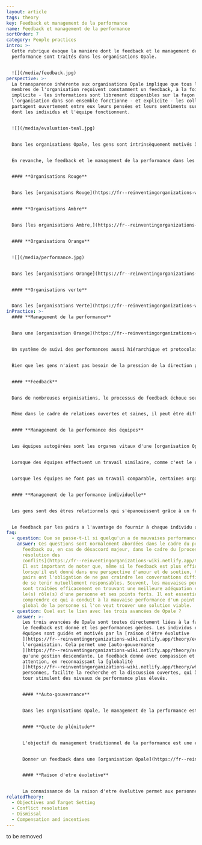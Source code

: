 ```yaml
---
layout: article
tags: theory
key: Feedback et management de la performance
name: Feedback et management de la performance
sortOrder: 7
category: People practices
intro: >-
  Cette rubrique évoque la manière dont le feedback et le management de la
  performance sont traités dans les organisations Opale.


  ![](/media/feedback.jpg)
perspective: >-
  La transparence inhérente aux organisations Opale implique que tous les
  membres de l'organisation reçoivent constamment un feedback, à la fois
  implicite - les informations sont librement disponibles sur la façon dont
  l'organisation dans son ensemble fonctionne - et explicite - les collègues
  partagent ouvertement entre eux leurs pensées et leurs sentiments sur la façon
  dont les individus et l'équipe fonctionnent.


  ![](/media/evaluation-teal.jpg)


  Dans les organisations Opale, les gens sont intrinsèquement motivés à donner le meilleur en s'engageant au service de la [raison d'être évolutive](https://fr--reinventingorganizations-wiki.netlify.app/theory/evolutionary-purpose/) de l'organisation. La performance est essentiellement managée au niveau des équipes par le biais du feedback et de l'émulation entre pairs. Les informations et les résultats sont partagés ouvertement et on fait confiance aux gens pour connaître le degré de performance de l'organisation et des autres équipes. Donner un feedback est une responsabilité partagée par tous et se fait régulièrement, tant au niveau de l'équipe, qu'au niveau individuel. Le feedback est particulièrement puissant dans une organisation Opale parce qu'il est intentionnellement dépourvu de jugement et qu'il est donné dans un esprit d'exploration et d'acceptation ouvertes. L'Opale valorise la personne dans son ensemble, et pas seulement le travail qu'elle accomplit.


  En revanche, le feedback et le management de la performance dans les organisations des stades évolutifs antérieurs peuvent être résumés comme suit :


  #### **Organisations Rouge**


  Dans les [organisations Rouge](https://fr--reinventingorganizations-wiki.netlify.app/theory/red-organizations/), le management de la performance consiste à exercer un pouvoir personnel. Le patron exige que l'on obéisse aux ordres sans poser de questions afin de préserver une image de dureté et de force. Les subordonnés se conforment dans l'espoir d'être protégés et en sécurité. Le feedback est donné sous forme de récompenses et de punitions qui contribuent à renforcer le pouvoir du patron.


  #### **Organisations Ambre**


  Dans [les organisations Ambre,](https://fr--reinventingorganizations-wiki.netlify.app/theory/amber-paradigm-and-organizations/) le management de la performance consiste à maintenir la stabilité et le contrôle. Les dirigeants partent souvent du principe que les travailleurs sont paresseux et malhonnêtes et surveillent étroitement les performances pour s'assurer que les ordres sont correctement exécutés. Ceux qui se conforment sont récompensés. Les échecs sont traités rapidement. Les récidivistes risquent d'être rejetés par le groupe ou l'organisation et de perdre leur statut.


  #### **Organisations Orange**


  ![](/media/performance.jpg)


  Dans les [organisations Orange](https://fr--reinventingorganizations-wiki.netlify.app/theory/orange-paradigm-and-organizations/), le management de la performance est axé sur la réalisation des objectifs et des buts. Les individus sont tenus de rendre des comptes en mesurant (et en évaluant) leurs performances par rapport à des objectifs "ambitieux" fixés par la direction. L'innovation et la réussite sont fortement valorisées et les résultats sont mesurés à l'aide d'indicateurs (si possible). Le feedback est un processus descendant, axé sur les performances professionnelles et conçu pour encourager de meilleurs résultats.


  #### **Organisations verte**


  Dans les [organisations Verte](https://fr--reinventingorganizations-wiki.netlify.app/theory/green-paradigm-and-organizations/), le management de la performance concerne autant la manière dont le travail est effectué que ce qui est réalisé. Des valeurs fortes liées à un objectif inspirant fournissent des orientations pour aider les employés à gérer leurs propres performances. Les managers deviennent des leaders au service des autres et cherchent à permettre la capacité d'agir à ceux qui font le travail de première ligne. Le feedback se fait souvent par le biais d'un processus de [feedback à 360 degrés](https://fr.wikipedia.org/wiki/360_degrés) et est conçu pour nourrir et soutenir à la fois les individus dans leur développement et la culture de l'organisation.
inPractice: >-
  #### **Management de la performance**


  Dans une [organisation Orange](https://fr--reinventingorganizations-wiki.netlify.app/theory/orange-paradigm-and-organizations/) traditionnelle, la performance est contrôlée par le déploiement d'un système de management de la performance descendant qui assure l'alignement des objectifs individuels déterminés en fonction des objectifs stratégiques de l'entreprise. Dans ce processus très documenté, les managers et les employés s'accordent sur les objectifs à atteindre. La hiérarchie est entièrement responsable de la réalisation des objectifs commerciaux définis pour chacun. Une pression est donc exercée sur les employés pour qu'ils s'assurent que les objectifs soient atteints et, idéalement, dépassés grâce à leur contribution individuelle.


  Un système de suivi des performances aussi hiérarchique et protocolaire n'existe pas dans les [organisations Opale](https://fr--reinventingorganizations-wiki.netlify.app/theory/teal-paradigm-and-organizations/). Dans une organisation Opale autogérée où il n'y a pas de patron, la volonté de produire des résultats provient de la motivation intrinsèque. Les organisations Opale considèrent que les gens sont motivés lorsque leur travail a un [but significatif](https://fr--reinventingorganizations-wiki.netlify.app/theory/listening-to-purpose/), lorsqu'ils sont soumis à une pression saine de la part de leurs pairs et lorsqu'ils ont accès à un feedback précis du monde extérieur. Elles estiment que les gens ont tendance à s'engager plus profondément et à réaliser bien plus que ce qui leur est demandé lorsqu'ils font un travail utile en étant pleinement responsables et en ayant facilement accès aux ressources nécessaires.


  Bien que les gens n'aient pas besoin de la pression de la direction pour être performants, ils ont quand même besoin de savoir où ils en sont. C'est dans ce but que le feedback est largement utilisé dans les organisations Opale, en mettant l'accent sur les performances de l'équipe.


  #### **Feedback**


  Dans de nombreuses organisations, le processus de feedback échoue souvent parce qu'il porte encore en lui la peur du jugement et du rejet. Un feedback donné à partir du coeur, de l'acceptation et de la relation est une expérience nourrissante qui permet aux gens d'évaluer où ils en sont et de déterminer leurs prochaines étapes en collaboration avec les autres. Un feedback efficace facilite la croissance et permet aux personnes d'aligner ce dont l'organisation a besoin avec ce qui les stimule.


  Même dans le cadre de relations ouvertes et saines, il peut être difficile pour certains de donner un feedback lorsque les choses ne se passent pas comme prévu. Fournir un feedback en temps utile sur les attentes non satisfaites ou les tensions est une pratique clé du modèle Opale à laquelle il faut adhérer quel que soit l'inconfort. Les [organisations Opale](https://fr--reinventingorganizations-wiki.netlify.app/theory/teal-paradigm-and-organizations/) sont caractérisées par une confiance élevée et une peur faible. Être capable de donner un feedback efficace dans cet environnement est une compétence essentielle. Les employés sont souvent formés à l'utilisation d'approches telles que la [communication non violente](https://fr.wikipedia.org/wiki/Communication_non_violente) afin qu'ils puissent être en pleine conscience de leurs intentions et de leur pratique lorsqu'ils donnent un feedback. 


  #### **Management de la performance des équipes**


  Les équipes autogérées sont les organes vitaux d'une [organisation Opale](https://fr--reinventingorganizations-wiki.netlify.app/theory/teal-paradigm-and-organizations/). Lorsque les personnes comprennent clairement l'objectif de leur travail et savent ce que l'on attend d'elles, les équipes sont plus que capables de fixer des objectifs et de s'organiser pour les atteindre. Pour soutenir cette façon de travailler, les informations sur les performances de chaque équipe sont ouvertement partagées. Cela pourrait être menaçant dans une organisation plus traditionnelle, mais c'est libérateur dans une organisation Opale car les gens savent que les informations ne seront pas utilisées contre eux. Personne n'a besoin d'être protégé des faits, bons ou mauvais.


  Lorsque des équipes effectuent un travail similaire, comme c'est le cas à [Buurtzorg](https://fr--reinventingorganizations-wiki.netlify.app/cases/buurtzorg/) par exemple, une équipe peut facilement évaluer sa productivité par rapport à celle des autres équipes. Celles qui se trouvent en bas de la liste sont motivées par la fierté plutôt que par la peur de s'améliorer. Plus important encore, les autres équipes sont prêtes et désireuses de partager avec les autres comment qu'elles font et de leur fournir toute l'aide nécessaire. Le travail d'ensemble de l'organisation est plus important que la compétition d'égos entre équipes .


  Lorsque les équipes ne font pas un travail comparable, certaines organisations ont développé un processus différent. Chez [Morning Star](https://fr--reinventingorganizations-wiki.netlify.app/cases/morning-star/), par exemple, les équipes préparent chaque année une présentation pour leurs collègues, au cours de laquelle elles partagent franchement ce qui a bien fonctionné, ce qui n'a pas fonctionné, leur efficacité et ce qu'elles prévoient de faire l'année suivante. Les équipes qui n'ont pas obtenu de bons résultats sont autant mises au défi et que soutenues. Dans le cadre de ce processus, elles reçoivent un feedback et des données utiles qui les aident à apporter les améliorations nécessaires.


  #### **Management de la performance individuelle**


  Les gens sont des êtres relationnels qui s'épanouissent grâce à un feedback honnête. Bien que l'accent soit principalement mis sur les performances de l'équipe, [les organisations Opale ](https://fr--reinventingorganizations-wiki.netlify.app/theory/teal-paradigm-and-organizations/)reconnaissent qu'il est vital de pouvoir donner un feedback individuel, ouvert et sans jugement, à ses pairs. Certaines organisations, comme [FAVI](https://fr--reinventingorganizations-wiki.netlify.app/cases/favi/), ont cessé d'organiser des entretiens d'évaluation formels parce que le feedback est librement échangé. La plupart des autres organisations considèrent qu'il est toujours utile d'avoir un temps dédié, une fois par an, pour réfléchir à son travail. Ces évaluations sont naturellement construites autour de processus basés sur l'échange entre pairs.


  Le feedback par les pairs a l'avantage de fournir à chaque individu une perspective plus large et plus significative de sa contribution. Le feedback dépasse les limites d'une discussion étroite sur le travail et permet une exploration plus large des espoirs, des craintes, des intuitions et de la raison d'etre de chacune.
faq:
  - question: Que se passe-t-il si quelqu'un a de mauvaises performances ?
    answer: Ces questions sont normalement abordées dans le cadre du processus de
      feedback ou, en cas de désaccord majeur, dans le cadre du [processus de
      résolution des
      conflits](https://fr--reinventingorganizations-wiki.netlify.app/theory/conflict-resolution/).
      Il est important de noter que, même si le feedback est plus efficace
      lorsqu'il est donné dans une perspective d'amour et de soutien, tous les
      pairs ont l'obligation de ne pas craindre les conversations difficiles et
      de se tenir mutuellement responsables. Souvent, les mauvaises performances
      sont traitées efficacement en trouvant une meilleure adéquation entre
      le(s) rôle(s) d'une personne et ses points forts. Il est essentiel de
      comprendre ce qui a conduit à la mauvaise performance d'un point de vue
      global de la personne si l'on veut trouver une solution viable.
  - question: Quel est le lien avec les trois avancées de Opale ?
    answer: >-
      Les trois avancées de Opale sont toutes directement liées à la façon dont
      le feedback est donné et les performances gérées. Les individus et les
      équipes sont guidés et motivés par la [raison d'être évolutive
      ](https://fr--reinventingorganizations-wiki.netlify.app/theory/evolutionary-purpose/)de
      l'organisation. Cela permet une [auto-gouvernance
      ](https://fr--reinventingorganizations-wiki.netlify.app/theory/self-management/)plutôt
      qu'une gestion descendante. Le feedback donné avec compassion et
      attention, en reconnaissant la [globalité
      ](https://fr--reinventingorganizations-wiki.netlify.app/theory/wholeness/)des
      personnes, facilite la recherche et la discussion ouvertes, qui à leur
      tour stimulent des niveaux de performance plus élevés.


      #### **Auto-gouvernance**


      Dans les organisations Opale, le management de la performance est en grande partie un processus autodirigé. Les individus et les équipes assument la responsabilité de leurs propres performances et de leur croissance, tout en sollicitant le feedback des autres lorsque cela est pertinent.


      #### **Quete de plénitude**


      L'objectif du management traditionnel de la performance est une évaluation objective de la qualité du travail d'une personne. Cette évaluation est sujette à des erreurs de notation et à des biais. Cet élément subjectif génère souvent de la peur et/ou de la frustration. Dans ces conditions, les gens ont tendance à se désengager.


      Donner un feedback dans une [organisation Opale](https://fr--reinventingorganizations-wiki.netlify.app/theory/teal-paradigm-and-organizations/) est une occasion de reconnaître la personne dans son ensemble (y compris ses espoirs, ses craintes et ses aspirations). Le feedback a pour seul but de s'entraider, de pair à pair. Donner un feedback à partir d'une position d'amour, d'acceptation et de connexion permet aux gens de baisser leurs défenses et de s'engager les uns envers les autres ouvertement et honnêtement. Il n'est pas surprenant que, lorsque les gens se sentent appréciés pour ce qu'ils sont, ils sont plus réceptifs aux commentaires constructifs et contribuent bien davantage à leur travail. Dans une organisation Opale, le management de la performance passe du management de la performance d'une personne à la création des conditions permettant à cette personne d'être performante.


      #### **Raison d'etre évolutive**


      La connaissance de la raison d'etre évolutive permet aux personnes d'aligner leurs efforts sur l'objectif de l'organisation et donc de gérer leurs propres performances. Ils contribuent parce qu'ils le **souhaitent**, et non parce qu'ils **doivent**. Lorsque l'[objectif ](https://fr--reinventingorganizations-wiki.netlify.app/theory/objectives-and-target-setting/)est clair et significatif, il est facile de donner un feedback sur la façon dont une contribution ou une décision s'aligne sur l'objectif de l'organisation. Le management de la performance devient "Comment pouvons-nous répondre à ce qui se passe ?" plutôt que "Comment je me comporte par rapport au plan ? Le fait d'avoir un objectif évolutif significatif guide les actions à entreprendre ensuite.
relatedTheory:
  - Objectives and Target Setting
  - Conflict resolution
  - Dismissal
  - Compensation and incentives
---
```

to be removed